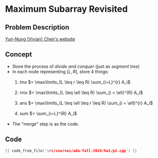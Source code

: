 # Maximum Subarray Revisited

## Problem Description

[Yun-Nung (Vivian) Chen's website](https://www.csie.ntu.edu.tw/~yvchen/f108-ada/doc/ada19-hw1.pdf)

## Concept

+ Store the process of *divide and conquer* (just as *segment tree*)
+ In each node representing $[L, R]$, store 4 things: <br><br>
    1. lmx $= \max\limits_{L \leq r \leq R} \sum_{i=L}^{r} A_i$  <br><br>
    2. rmx $= \max\limits_{L \leq \ell \leq R} \sum_{i = \ell}^{R} A_i$ <br><br>
    3. ans $= \max\limits_{L \leq \ell \leq r \leq R} \sum_{i = \ell}^{r} A_i$ <br><br>
    4. sum $= \sum_{i=L}^{R} A_i$ <br><br>
+ The "merge" step is as the code.

## Code

```cpp
{{ code_from_file('src/courses/ada-fall-2019/hw1/p2.cpp') }}
```